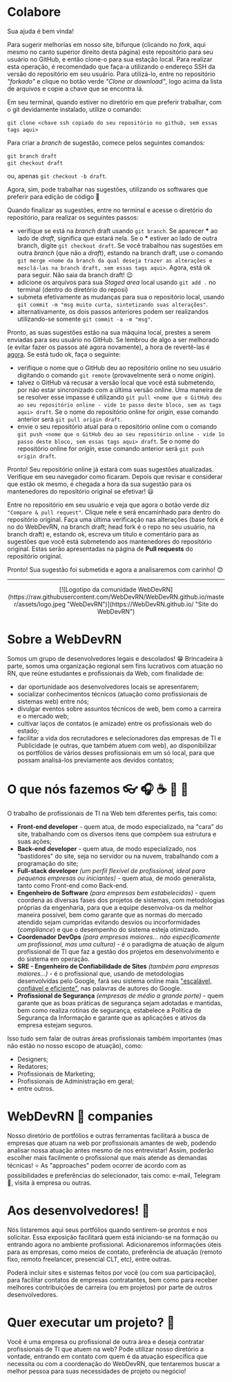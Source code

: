 # Colabore
Sua ajuda é bem vinda!

Para sugerir melhorias em nosso site, bifurque (clicando no _fork_, aqui mesmo no canto superior direito desta página) este repositório para seu usuário no GitHub, e então clone-o para sua estação local. Para realizar esta operação, é recomendado que faça-a utilizando o endereço SSH da versão do repositório em seu usuário. Para utilizá-lo, entre no repositório _"forkado"_ e clique no botão verde _"Clone or download"_, logo acima da lista de arquivos e copie a chave que se encontra lá.

Em seu terminal, quando estiver no diretório em que preferir trabalhar, com o git devidamente instalado, utilize o comando:
```
git clone <chave ssh copiado do seu repositório no github, sem essas tags aqui>
```

Para criar a _branch_ de sugestão, comece pelos seguintes comandos:
```
git branch draft
git checkout draft
```
ou, apenas `git checkout -b draft`.

Agora, sim, pode trabalhar nas sugestões, utilizando os softwares que preferir para edição de código :yellow_heart:

Quando finalizar as sugestões, entre no terminal e acesse o diretório do repositório, para realizar os seguintes passos:
  * verifique se está na _branch_ draft usando `git branch`. Se aparecer __*__ ao lado de _draft_, significa que estará nela. Se o __*__ estiver ao lado de outra branch, digite `git checkout draft`. Se você trabalhou nas sugestões em outra _branch_ (que não a _draft_), estando na branch draft, use o comando `git merge <nome da branch da qual deseja trazer as alterações e mesclá-las na branch draft, sem essas tags aqui>`. Agora, está ok para seguir. Não saia da branch draft! :wink:
  * adicione os arquivos para sua _Staged area_ local usando `git add .` no terminal (dentro do diretório do reposi)
  * submeta efetivamente as mudanças para sua o repositório local, usando `git commit -m "msg muito curta, sintetizando suas alterações"`.
  * alternativamente, os dois passos anteriores podem ser realizandos utilizando-se somente `git commit -a -m "msg"`.

Pronto, as suas sugestões estão na sua máquina local, prestes a serem enviadas para seu usuário no GitHub. Se lembrou de algo a ser melhorado (e evitar fazer os passos até agora novamente), a hora de revertê-las é [agora](https://brorlandi.github.io/git-desfazendo-commits "Artigo explicativo sobre essa operação"). Se está tudo ok, faça o seguinte:
  * verifique o nome que o GitHub deu ao repositório online no seu usuário digitando o comando `git remote` (provavelmente será o nome _origin_).
  * talvez o GitHub vá recusar a versão local que você está submetendo, por não estar sincronizado com a última versão online. Uma maneira de se resolver esse impasse é utilizando `git pull <nome que o GitHub deu ao seu repositório online - vide 1o passo deste bloco, sem as tags aqui> draft`. Se o nome do repositório online for _origin_, esse comando anterior será `git pull origin draft`.
  * envie o seu repositório atual para o repositório online com o comando `git push <nome que o GitHub deu ao seu repositório online - vide 1o passo deste bloco, sem essas tags aqui> draft`. Se o nome do repositório online for _origin_, esse comando anterior será `git push origin draft`.

Pronto! Seu repositório online já estará com suas sugestões atualizadas. Verifique em seu navegador como ficaram. Depois que revisar e considerar que estão ok mesmo, é chegada a hora da sua sugestão para os mantenedores do repositório original se efetivar! :smiley:

Entre no repositório em seu usuário e veja que agora o botão verde diz `"Compare & pull request"`. Clique nele e será encaminhado para dentro do repositório original. Faça uma última verificação nas alterações (base fork é no do WebDevRN, na branch draft; head fork é o repo no seu usuário, na branch draft) e, estando ok, escreva um título e comentário para as sugestões que você está submetendo aos mantenedores do repositório original. Estas serão apresentadas na página de **Pull requests** do repositório original.

Pronto! Sua sugestão foi submetida e agora a analisaremos com carinho! :blush:
* * *
<center>
  [![Logotipo da comunidade WebDevRN](https://raw.githubusercontent.com/WebDevRN/WebDevRN.github.io/master/assets/logo.jpeg "WebDevRN")](https://WebDevRN.github.io/ "Site do WebDevRN")
​</center>

# Sobre a WebDevRN
Somos um grupo de desenvolvedores legais e descolados! :grin:
Brincadeira à parte, somos uma organização regional sem fins lucrativos com atuação no RN, que reúne estudantes e profissionais da Web, com finalidade de:
* dar oportunidade aos desenvolvedores locais se apresentarem;
* socializar conhecimentos técnicos (atuação como profissionais de sistemas web) entre nós;
* divulgar eventos sobre assuntos técnicos de web, bem como a carreira e o mercado web;
* cultivar laços de contatos (e amizade) entre os profissionais web do estado;
* facilitar a vida dos recrutadores e selecionadores das empresas de TI e Publicidade (e outras, que também atuem com web), ao disponibilizar os portfólios de vários desses profissionais em um só local, para que possam analisá-los previamente aos devidos contatos;

# O que nós fazemos :eyeglasses: :headphones: :coffee: :pizza: :beer:
O trabalho de profissionais de TI na Web tem diferentes perfis, tais como:
  - **Front-end developer** - quem atua, de modo especializado, na "cara" do site, trabalhando com os diversos itens que compõem sua estrutura e suas ações;
  - **Back-end developer** - quem atua, de modo especializado, nos "bastidores" do site, seja no servidor ou na nuvem, trabalhando com a programação do site;
  - **Full-stack developer** _(um perfil flexível de profissional, ideal para pequenas empresas ou iniciantes)_ - quem atua, de modo generalista, tanto como Front-end como Back-end.
  - **Engenheiro de Software** _(para empresas bem estabelecidas)_ - quem coordena as diversas fases dos projetos de sistemas, com metodologias próprias da engenharia, para que a equipe desenvolva-os da melhor maneira possível, bem como garante que as normas do mercado atendido sejam cumpridas evitando desvios ou incorformidades (_compliance_) e que o desempenho do sistema esteja otimizado.
  - **Coordenador DevOps** _(para empresas maiores... não especificamente um profissional, mas uma cultura)_ - é o paradigma de atuação de algum profissional de TI que faz a gestão dos projetos em desenvolvimento e do sistema em operação.
  - **SRE - Engenheiro de Confiabilidade de Sites** _(também para empresas maiores...)_ - é o profissional que, usando de metodologias desenvolvidas pelo Google, fará seu sistema online mais ["escalável, confiável e eficiente"](https://novatec.com.br/livros/reliability-engineering/ "Livro do Google sobre SRE"), nas palavras de autores do Google.
  - **Profissional de Segurança** _(empresas de médio a grande porte)_ - quem garante que as boas práticas de segurança sejam adotadas e mantidas, bem como realiza rotinas de segurança, estabelece a Política de Segurança da Informação e garante que as aplicações e ativos da empresa estejam seguros.

Isso tudo sem falar de outras áreas profissionais também importantes (mas não estão no nosso escopo de atuação), como:
* Designers;
* Redatores;
* Profissionais de Marketing;
* Profissionais de Administração em geral;
* entre outros.

# WebDevRN :green_heart: companies
Nosso diretório de portfólios e outras ferramentas facilitará a busca de empresas que atuam na web por profissionais amantes de web, podendo analisar nossa atuação antes mesmo de nos entrevistar!
Assim, poderão escolher mais facilmente o profissional que mais atende as demandas técnicas! :star:
As "approaches" podem ocorrer de acordo com as possibilidades e preferências do selecionador, tais como: e-mail, Telegram :blue_heart:, visita à empresa ou outras.

# Aos desenvolvedores! :metal:
Nós listaremos aqui seus portfólios quando sentirem-se prontos e nos solicitar. Essa exposição facilitará quem está iniciando-se na formação ou entrando agora no ambiente profissional. Adicionaremos informações úteis para as empresas, como meios de contato, preferência de atuação (remoto fixo, remoto freelancer, presencial CLT, etc), entre outras.

Poderá incluir sites e sistemas feitos por você (ou com sua participação), para facilitar contatos de empresas contratantes, bem como para receber melhores contribuições de carreira (ou em projetos) por parte de outros desenvolvedores.

# Quer executar um projeto? :tophat:
Você é uma empresa ou profissional de outra área e deseja contratar profissionais de TI que atuem na web?
Pode utilizar nosso diretório a vontade, entrando em contato com quem é da atuação específica que necessita ou com a coordenação do WebDevRN, que tentaremos buscar a melhor pessoa para suas necessidades de projeto ou negócio! 
